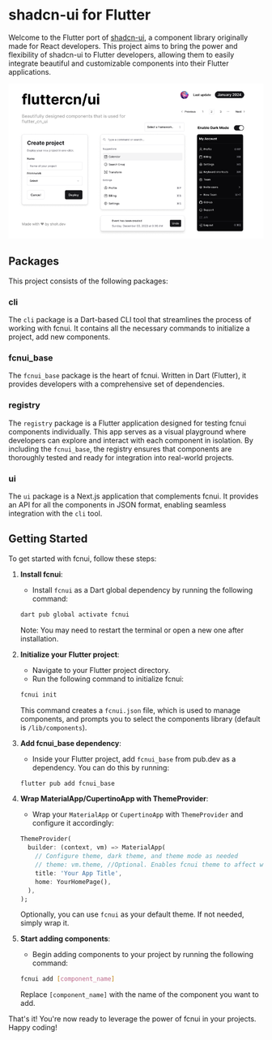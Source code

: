 # shadcn-ui for Flutter

Welcome to the Flutter port of [shadcn-ui](https://ui.shadcn.com/), a component library originally made for React developers. This project aims to bring the power and flexibility of shadcn-ui to Flutter developers, allowing them to easily integrate beautiful and customizable components into their Flutter applications.

![hero](ui/public/cover.png)

## Packages

This project consists of the following packages:

### cli

The `cli` package is a Dart-based CLI tool that streamlines the process of working with fcnui. It contains all the necessary commands to initialize a project, add new components.

### fcnui_base

The `fcnui_base` package is the heart of fcnui. Written in Dart (Flutter), it provides developers with a comprehensive set of dependencies.

### registry

The `registry` package is a Flutter application designed for testing fcnui components individually. This app serves as a visual playground where developers can explore and interact with each component in isolation. By including the `fcnui_base`, the registry ensures that components are thoroughly tested and ready for integration into real-world projects.

### ui

The `ui` package is a Next.js application that complements fcnui. It provides an API for all the components in JSON format, enabling seamless integration with the `cli` tool.

[//]: # (## Documentation Website)

[//]: # ()
[//]: # (Explore the comprehensive documentation for fcnui on the [FlutterCN Docs website]&#40;https://fluttercn.shoh.dev&#41;. This website serves as a central hub for all documentation related to the project, including installation guides, component usage instructions, API references, and more.)

[//]: # ()
[//]: # (Whether you're a beginner getting started with fcnui or an experienced developer looking for detailed information on specific components, the FlutterCN Docs website has you covered. Dive deep into the world of Flutter development with fcnui and unleash the full potential of your applications.)

[//]: # ()
[//]: # (Visit [fluttercn.shoh.dev]&#40;https://fluttercn.shoh.dev&#41; to access the documentation and accelerate your Flutter development journey!)

## Getting Started

To get started with fcnui, follow these steps:

1. **Install fcnui**:
    - Install `fcnui` as a Dart global dependency by running the following command:

    ```bash
    dart pub global activate fcnui
    ```

   Note: You may need to restart the terminal or open a new one after installation.

2. **Initialize your Flutter project**:
    - Navigate to your Flutter project directory.
    - Run the following command to initialize fcnui:

    ```bash
    fcnui init
    ```

   This command creates a `fcnui.json` file, which is used to manage components, and prompts you to select the components library (default is `/lib/components`).

3. **Add fcnui_base dependency**:
    - Inside your Flutter project, add `fcnui_base` from pub.dev as a dependency. You can do this by running:

    ```bash
    flutter pub add fcnui_base
    ```

4. **Wrap MaterialApp/CupertinoApp with ThemeProvider**:
    - Wrap your `MaterialApp` or `CupertinoApp` with `ThemeProvider` and configure it accordingly:

    ```dart
    ThemeProvider(
      builder: (context, vm) => MaterialApp(
        // Configure theme, dark theme, and theme mode as needed
        // theme: vm.theme, //Optional. Enables fcnui theme to affect whole application
        title: 'Your App Title',
        home: YourHomePage(),
      ),
    );
    ```

   Optionally, you can use `fcnui` as your default theme. If not needed, simply wrap it.

5. **Start adding components**:
    - Begin adding components to your project by running the following command:

    ```bash
    fcnui add [component_name]
    ```

   Replace `[component_name]` with the name of the component you want to add.

That's it! You're now ready to leverage the power of fcnui in your projects. Happy coding!